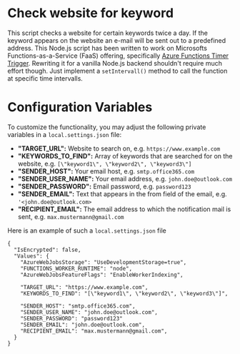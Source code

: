 # Check website for keyword
This script checks a website for certain keywords twice a day. If the keyword appears on the website an e-mail will be sent out to a predefined address. This Node.js script has been written to work on Microsofts Functions-as-a-Service (FaaS) offering, specifically [Azure Functions Timer Trigger](https://learn.microsoft.com/en-us/azure/azure-functions/functions-bindings-timer). Rewriting it for a vanilla Node.js backend shouldn't require much effort though. Just implement a ```setIntervall()``` method to call the function at specific time intervalls.

# Configuration Variables
To customize the functionality, you may adjust the following private variables in a ```local.settings.json``` file:

- **"TARGET_URL":** Website to search on, e.g. `https://www.example.com`
- **"KEYWORDS_TO_FIND":** Array of keywords that are searched for on the website, e.g. `[\"keyword1\", \"keyword2\", \"keyword3\"]`
- **"SENDER_HOST":** Your email host, e.g. `smtp.office365.com`
- **"SENDER_USER_NAME":** Your email address, e.g. `john.doe@outlook.com`
- **"SENDER_PASSWORD":** Email password, e.g. `password123`
- **"SENDER_EMAIL":** Text that appears in the from field of the email, e.g. `'<john.doe@outlook.com>`
- **"RECIPIENT_EMAIL":** The email address to which the notification mail is sent, e.g. `max.mustermann@gmail.com`

Here is an example of such a ```local.settings.json``` file

```
{
  "IsEncrypted": false,
  "Values": {
    "AzureWebJobsStorage": "UseDevelopmentStorage=true",
    "FUNCTIONS_WORKER_RUNTIME": "node",
    "AzureWebJobsFeatureFlags": "EnableWorkerIndexing",
    
    "TARGET_URL": "https://www.example.com",
    "KEYWORDS_TO_FIND": "[\"keyword1\", \"keyword2\", \"keyword3\"]",

    "SENDER_HOST": "smtp.office365.com",
    "SENDER_USER_NAME": "john.doe@outlook.com",
    "SENDER_PASSWORD": "password123"
    "SENDER_EMAIL": "john.doe@outlook.com",
    "RECIPIENT_EMAIL": "max.mustermann@gmail.com",
  }
}
```